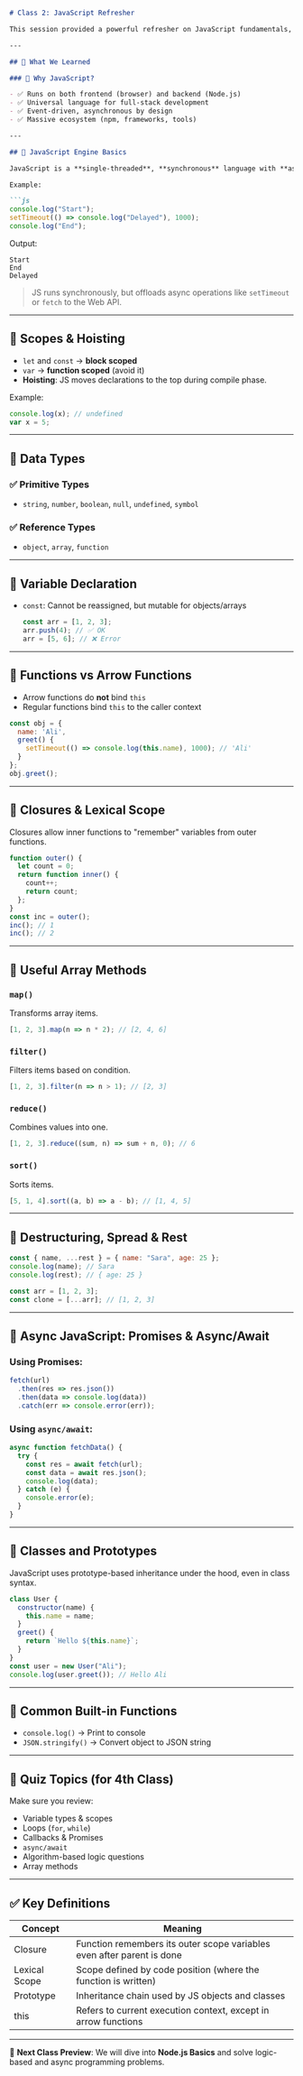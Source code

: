 ````markdown
# Class 2: JavaScript Refresher

This session provided a powerful refresher on JavaScript fundamentals, preparing us for backend development with Node.js. We learned how JavaScript works under the hood, key concepts in asynchronous programming, object-oriented patterns, and much more.

---

## 🧠 What We Learned

### 🔸 Why JavaScript?

- ✅ Runs on both frontend (browser) and backend (Node.js)
- ✅ Universal language for full-stack development
- ✅ Event-driven, asynchronous by design
- ✅ Massive ecosystem (npm, frameworks, tools)

---

## 🔹 JavaScript Engine Basics

JavaScript is a **single-threaded**, **synchronous** language with **asynchronous capabilities** using the Event Loop and Call Stack.

Example:

```js
console.log("Start");
setTimeout(() => console.log("Delayed"), 1000);
console.log("End");
````

Output:

```
Start
End
Delayed
```

> JS runs synchronously, but offloads async operations like `setTimeout` or `fetch` to the Web API.

---

## 🔹 Scopes & Hoisting

* `let` and `const` → **block scoped**
* `var` → **function scoped** (avoid it)
* **Hoisting**: JS moves declarations to the top during compile phase.

Example:

```js
console.log(x); // undefined
var x = 5;
```

---

## 🔹 Data Types

### ✅ Primitive Types

* `string`, `number`, `boolean`, `null`, `undefined`, `symbol`

### ✅ Reference Types

* `object`, `array`, `function`

---

## 🔹 Variable Declaration

* `const`: Cannot be reassigned, but mutable for objects/arrays

  ```js
  const arr = [1, 2, 3];
  arr.push(4); // ✅ OK
  arr = [5, 6]; // ❌ Error
  ```

---

## 🔹 Functions vs Arrow Functions

* Arrow functions do **not** bind `this`
* Regular functions bind `this` to the caller context

```js
const obj = {
  name: 'Ali',
  greet() {
    setTimeout(() => console.log(this.name), 1000); // 'Ali'
  }
};
obj.greet();
```

---

## 🔹 Closures & Lexical Scope

Closures allow inner functions to "remember" variables from outer functions.

```js
function outer() {
  let count = 0;
  return function inner() {
    count++;
    return count;
  };
}
const inc = outer();
inc(); // 1
inc(); // 2
```

---

## 🔹 Useful Array Methods

### `map()`

Transforms array items.

```js
[1, 2, 3].map(n => n * 2); // [2, 4, 6]
```

### `filter()`

Filters items based on condition.

```js
[1, 2, 3].filter(n => n > 1); // [2, 3]
```

### `reduce()`

Combines values into one.

```js
[1, 2, 3].reduce((sum, n) => sum + n, 0); // 6
```

### `sort()`

Sorts items.

```js
[5, 1, 4].sort((a, b) => a - b); // [1, 4, 5]
```

---

## 🔹 Destructuring, Spread & Rest

```js
const { name, ...rest } = { name: "Sara", age: 25 };
console.log(name); // Sara
console.log(rest); // { age: 25 }

const arr = [1, 2, 3];
const clone = [...arr]; // [1, 2, 3]
```

---

## 🔹 Async JavaScript: Promises & Async/Await

### Using Promises:

```js
fetch(url)
  .then(res => res.json())
  .then(data => console.log(data))
  .catch(err => console.error(err));
```

### Using `async/await`:

```js
async function fetchData() {
  try {
    const res = await fetch(url);
    const data = await res.json();
    console.log(data);
  } catch (e) {
    console.error(e);
  }
}
```

---

## 🔹 Classes and Prototypes

JavaScript uses prototype-based inheritance under the hood, even in class syntax.

```js
class User {
  constructor(name) {
    this.name = name;
  }
  greet() {
    return `Hello ${this.name}`;
  }
}
const user = new User("Ali");
console.log(user.greet()); // Hello Ali
```

---

## 🔸 Common Built-in Functions

* `console.log()` → Print to console
* `JSON.stringify()` → Convert object to JSON string

---

## 📝 Quiz Topics (for 4th Class)

Make sure you review:

* Variable types & scopes
* Loops (`for`, `while`)
* Callbacks & Promises
* `async/await`
* Algorithm-based logic questions
* Array methods

---

## ✅ Key Definitions

| Concept       | Meaning                                                                |
| ------------- | ---------------------------------------------------------------------- |
| Closure       | Function remembers its outer scope variables even after parent is done |
| Lexical Scope | Scope defined by code position (where the function is written)         |
| Prototype     | Inheritance chain used by JS objects and classes                       |
| this          | Refers to current execution context, except in arrow functions         |

---

📅 **Next Class Preview**:
We will dive into **Node.js Basics** and solve logic-based and async programming problems.

